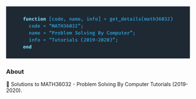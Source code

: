 ![](figures/cover.png)

### About
🎲 Solutions to MATH36032 - Problem Solving By Computer Tutorials (2019-2020).
